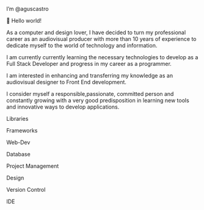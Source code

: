 I’m @aguscastro

👋 Hello world!

As a computer and design lover, I have decided to turn my professional career as an audiovisual producer with more than 10 years of experience to dedicate myself to the world of technology and information.

I am currently currently learning the necessary technologies to develop as a Full Stack Developer and progress in my career as a programmer.

I am interested in enhancing and transferring my knowledge as an audiovisual designer to Front End development.

I consider myself a responsible,passionate, committed person and constantly growing with a very good predisposition in learning new tools and innovative ways to develop applications.
 
Libraries

  
Frameworks

  
Web-Dev

 
Database

 
Project Management


Design

    
Version Control

 
IDE

